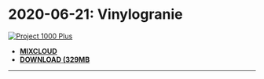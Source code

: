 # 2020-06-21: Vinylogranie

[![Project 1000 Plus](https://thumbnailer.mixcloud.com/unsafe/300x300/extaudio/7/2/e/7/31c1-aad3-4916-bca4-878f789ad843)](https://www.mixcloud.com/project1000plus/vinylogranie-siwinski-poniecki-2020-06-21/)

* [**MIXCLOUD**](https://www.mixcloud.com/project1000plus/vinylogranie-siwinski-poniecki-2020-06-21/)
* [**DOWNLOAD (329MB**](https://1drv.ms/u/s!AmzuuXrjf51v34Mzya7DgkW3HXUlAg?e=83It6c)

----
